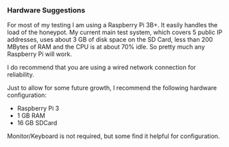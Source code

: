 ### Hardware Suggestions ###

For most of my testing I am using a Raspberry Pi 3B+. It easily handles the load of the honeypot.
My current main test system, which covers 5 public IP addresses, uses about 3 GB of disk space on
the SD Card, less than 200 MBytes of RAM and the CPU is at about 70% idle. So pretty much any
Raspberry Pi will work.

I do recommend that you are using a wired network connection for reliability.

Just to allow for some future growth, I recommend the following hardware configuration:
- Raspberry Pi 3
- 1 GB RAM
- 16 GB SDCard

Monitor/Keyboard is not required, but some find it helpful for configuration.
